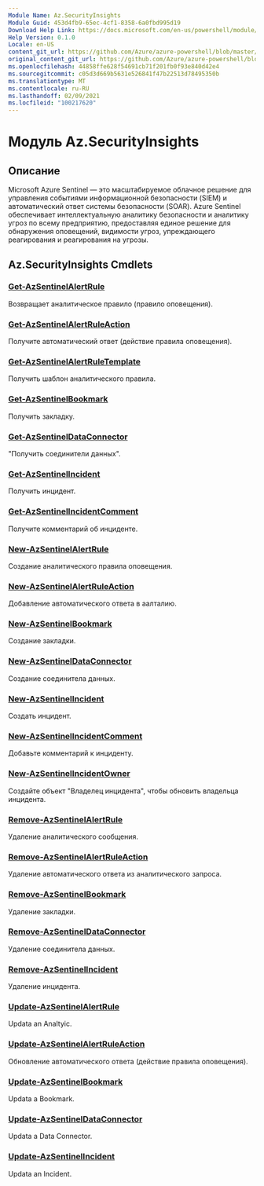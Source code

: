 ```yaml
---
Module Name: Az.SecurityInsights
Module Guid: 453d4fb9-65ec-4cf1-8358-6a0fbd995d19
Download Help Link: https://docs.microsoft.com/en-us/powershell/module/az.securityinsights
Help Version: 0.1.0
Locale: en-US
content_git_url: https://github.com/Azure/azure-powershell/blob/master/src/SecurityInsights/SecurityInsights/help/Az.SecurityInsights.md
original_content_git_url: https://github.com/Azure/azure-powershell/blob/master/src/SecurityInsights/SecurityInsights/help/Az.SecurityInsights.md
ms.openlocfilehash: 44858ffe628f54691cb71f201fb0f93e840d42e4
ms.sourcegitcommit: c05d3d669b5631e526841f47b22513d78495350b
ms.translationtype: MT
ms.contentlocale: ru-RU
ms.lasthandoff: 02/09/2021
ms.locfileid: "100217620"
---
```

# Модуль Az.SecurityInsights
## Описание
Microsoft Azure Sentinel — это масштабируемое облачное решение для управления событиями информационной безопасности (SIEM) и автоматический ответ системы безопасности (SOAR). Azure Sentinel обеспечивает интеллектуальную аналитику безопасности и аналитику угроз по всему предприятию, предоставляя единое решение для обнаружения оповещений, видимости угроз, упреждающего реагирования и реагирования на угрозы.

## Az.SecurityInsights Cmdlets
### [Get-AzSentinelAlertRule](Get-AzSentinelAlertRule.md)
Возвращает аналитическое правило (правило оповещения).

### [Get-AzSentinelAlertRuleAction](Get-AzSentinelAlertRuleAction.md)
Получите автоматический ответ (действие правила оповещения).

### [Get-AzSentinelAlertRuleTemplate](Get-AzSentinelAlertRuleTemplate.md)
Получить шаблон аналитического правила.

### [Get-AzSentinelBookmark](Get-AzSentinelBookmark.md)
Получить закладку.

### [Get-AzSentinelDataConnector](Get-AzSentinelDataConnector.md)
"Получить соединители данных".

### [Get-AzSentinelIncident](Get-AzSentinelIncident.md)
Получить инцидент.

### [Get-AzSentinelIncidentComment](Get-AzSentinelIncidentComment.md)
Получите комментарий об инциденте.

### [New-AzSentinelAlertRule](New-AzSentinelAlertRule.md)
Создание аналитического правила оповещения.

### [New-AzSentinelAlertRuleAction](New-AzSentinelAlertRuleAction.md)
Добавление автоматического ответа в аалталию.

### [New-AzSentinelBookmark](New-AzSentinelBookmark.md)
Создание закладки.

### [New-AzSentinelDataConnector](New-AzSentinelDataConnector.md)
Создание соединитела данных.

### [New-AzSentinelIncident](New-AzSentinelIncident.md)
Создать инцидент.

### [New-AzSentinelIncidentComment](New-AzSentinelIncidentComment.md)
Добавьте комментарий к инциденту.

### [New-AzSentinelIncidentOwner](New-AzSentinelIncidentOwner.md)
Создайте объект "Владелец инцидента", чтобы обновить владельца инцидента.

### [Remove-AzSentinelAlertRule](Remove-AzSentinelAlertRule.md)
Удаление аналитического сообщения.

### [Remove-AzSentinelAlertRuleAction](Remove-AzSentinelAlertRuleAction.md)
Удаление автоматического ответа из аналитического запроса.

### [Remove-AzSentinelBookmark](Remove-AzSentinelBookmark.md)
Удаление закладки.

### [Remove-AzSentinelDataConnector](Remove-AzSentinelDataConnector.md)
Удаление соединитела данных.

### [Remove-AzSentinelIncident](Remove-AzSentinelIncident.md)
Удаление инцидента.

### [Update-AzSentinelAlertRule](Update-AzSentinelAlertRule.md)
Updata an Analtyic.

### [Update-AzSentinelAlertRuleAction](Update-AzSentinelAlertRuleAction.md)
Обновление автоматического ответа (действие правила оповещения).

### [Update-AzSentinelBookmark](Update-AzSentinelBookmark.md)
Updata a Bookmark.

### [Update-AzSentinelDataConnector](Update-AzSentinelDataConnector.md)
Updata a Data Connector.

### [Update-AzSentinelIncident](Update-AzSentinelIncident.md)
Updata an Incident.
